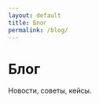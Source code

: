 ```yaml
---
layout: default
title: Блог
permalink: /blog/
---
```


<h1>Блог</h1>
<p>Новости, советы, кейсы.</p>

